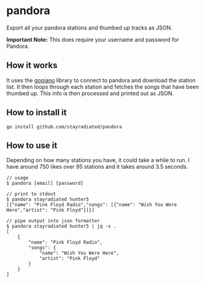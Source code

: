 pandora
=======

Export all your pandora stations and thumbed up tracks as JSON.

**Important Note:** This does require your username and password for Pandora.

## How it works

It uses the [gopiano](//github.com/cellofellow/gopiano) library to connect to
pandora and download the station list. It then loops through each station and
fetches the songs that have been thumbed up. This info is then processed and
printed out as JSON.

## How to install it

    go install github.com/stayradiated/pandora

## How to use it

Depending on how many stations you have, it could take a while to run. I have
around 750 likes over 95 stations and it takes around 3.5 seconds.

    // usage
    $ pandora [email] [password]
    
    // print to stdout
    $ pandora stayradiated hunter5
    [{"name": "Pink Floyd Radio","songs": [{"name": "Wish You Were Here","artist": "Pink Floyd"}]}]

    // pipe output into json formatter
    $ pandora stayradiated hunter5 | jq -s .
    [
        {
            "name": "Pink Floyd Radio",
            "songs": {
                "name": "Wish You Were Here",
                "artist": "Pink Floyd"
            }
        }
    ]
